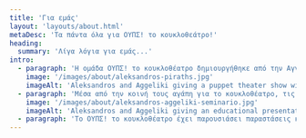 ```yaml
---
title: 'Για εμάς'
layout: 'layouts/about.html'
metaDesc: 'Τα πάντα όλα για ΟΥΠΣ! το κουκλοθεάτρο!'
heading:
  summary: 'Λίγα λόγια για εμάς...'
intro:
  - paragraph: 'Η ομάδα ΟΥΠΣ! το κουκλοθέατρο δημιουργήθηκε από την Αγγελική Γουναρίδη και τον Αλέξανδρο Μονοκάνδυλο όταν αποφάσισαν να ενώσουν τις δυνάμεις τους! Με όχημα το κουκλοθέατρο και σαν τρελοί οδηγοί οι 2 κουκλοπαίχτες ταξιδεύουν στην Ελλάδα και στο εξωτερικό σε σχολεία, πλατείες, κοινωνικά κέντρα, θέατρα αλλά και στο μυαλό σας!!!'
    image: '/images/about/aleksandros-piraths.jpg'
    imageAlt: 'Aleksandros and Aggeliki giving a puppet theater show with a pirate puppet and lady puppet.'
  - paragraph: 'Μέσα από την κοινή τους αγάπη για το κουκλοθέατρο, τις ιστορίες και τις παραστατικές τέχνες προσπαθούν να μιλήσουν για όλα αυτά που ονειρεύονται και πιστεύουν σε μικρούς και μεγάλους. Για να μάθετε τι σημαίνει ΟΥΠΣ! θα πρέπει να έρθετε σε µια παράσταση µας ή να βάλετε την φαντασία σας να δουλέψει…'
    image: '/images/about/aleksandros-aggeliki-seminario.jpg'
    imageAlt: 'Aleksandros and Aggeliki giving an educational presentation to a group of students, while also holding their baby.'
  - paragraph: 'Το ΟΥΠΣ! το κουκλοθέατρο έχει παρουσιάσει παραστάσεις και εργαστήρια σε συνεργασία με πολλούς φορείς, ιδρύματα, σχολεία, συλλόγους, και φεστιβάλ. Για να μάθετε περισσότερα για εμάς, συνεχίστε να διαβάζετε!'
---
```

